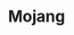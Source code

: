 ---
codehost: https://github.com/https://github.com/mojang
logohandle: mojang
sort: mojang
title: Mojang
twitter: https://x.com/mojang
website: https://www.mojang.com/
wikipedia: https://en.wikipedia.org/wiki/Mojang
---